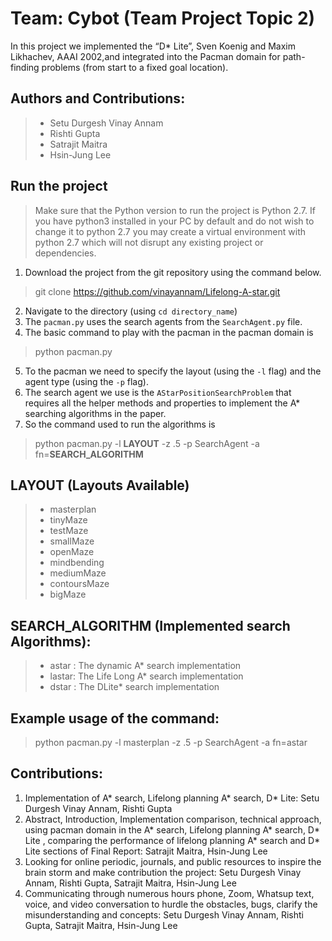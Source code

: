 # Team: Cybot (Team Project Topic 2)
In this project we implemented the “D* Lite”, Sven Koenig and Maxim Likhachev, AAAI 2002,and integrated into the Pacman domain for path-finding problems (from start to a fixed goal location).

## Authors and Contributions:
> - Setu Durgesh Vinay Annam
> - Rishti Gupta
> - Satrajit Maitra
> - Hsin-Jung Lee


## Run the project
> Make sure that the Python version to run the project is Python 2.7. If you have python3 installed in your PC by default and do not wish to change it to python 2.7 you may create a virtual environment with python 2.7 which will not disrupt any existing project or dependencies.
1. Download the project from the git repository using the command below. 
> git clone https://github.com/vinayannam/Lifelong-A-star.git
2. Navigate to the directory (using `cd directory_name`)
3. The `pacman.py` uses the search agents from the `SearchAgent.py` file.
4. The basic command to play with the pacman in the pacman domain is 
> python pacman.py
5. To the pacman we need to specify the layout (using the `-l` flag) and the agent type (using the `-p` flag).
6. The search agent we use is the `AStarPositionSearchProblem` that requires all the helper methods and properties to implement the A* searching algorithms in the paper.
7. So the command used to run the algorithms is
> python pacman.py -l **LAYOUT** -z .5 -p SearchAgent -a fn=**SEARCH_ALGORITHM**

## LAYOUT (Layouts Available)
> - masterplan
> - tinyMaze
> - testMaze
> - smallMaze
> - openMaze
> - mindbending
> - mediumMaze
> - contoursMaze
> - bigMaze

## SEARCH_ALGORITHM (Implemented search Algorithms):
> - astar : The dynamic A* search implementation
> - lastar: The Life Long A* search implementation
> - dstar : The DLite* search implementation

## Example usage of the command:
> python pacman.py -l masterplan -z .5 -p SearchAgent -a fn=astar

## Contributions:
1. Implementation of A* search, Lifelong planning A* search, D* Lite: Setu Durgesh Vinay Annam, Rishti Gupta
2. Abstract, Introduction, Implementation comparison, technical approach, using pacman domain in the A* search, Lifelong planning A* search, D* Lite , comparing the performance of lifelong planning A* search and D* Lite sections of Final Report: Satrajit Maitra, Hsin-Jung Lee
3. Looking for online periodic, journals, and public resources to inspire the brain storm and make contribution the project: Setu Durgesh Vinay Annam, Rishti Gupta, Satrajit Maitra, Hsin-Jung Lee
4. Communicating through numerous hours phone, Zoom, Whatsup text, voice, and video conversation to hurdle the obstacles, bugs, clarify the misunderstanding and concepts: Setu Durgesh Vinay Annam, Rishti Gupta, Satrajit Maitra, Hsin-Jung Lee

